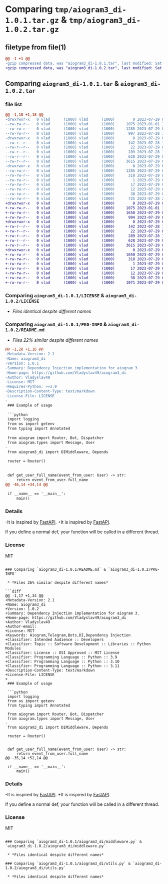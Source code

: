 # Comparing `tmp/aiogram3_di-1.0.1.tar.gz` & `tmp/aiogram3_di-1.0.2.tar.gz`

## filetype from file(1)

```diff
@@ -1 +1 @@
-gzip compressed data, was "aiogram3_di-1.0.1.tar", last modified: Sat Jul 29 08:00:42 2023, max compression
+gzip compressed data, was "aiogram3_di-1.0.2.tar", last modified: Sat Jul 29 09:13:11 2023, max compression
```

## Comparing `aiogram3_di-1.0.1.tar` & `aiogram3_di-1.0.2.tar`

### file list

```diff
@@ -1,18 +1,18 @@
-drwxrwxr-x   0 vlad      (1000) vlad      (1000)        0 2023-07-29 08:00:42.953884 aiogram3_di-1.0.1/
--rw-rw-r--   0 vlad      (1000) vlad      (1000)     1075 2023-01-01 13:29:08.000000 aiogram3_di-1.0.1/LICENSE
--rw-rw-r--   0 vlad      (1000) vlad      (1000)     1285 2023-07-29 08:00:42.953884 aiogram3_di-1.0.1/PKG-INFO
--rw-rw-r--   0 vlad      (1000) vlad      (1000)      997 2023-07-28 19:57:37.000000 aiogram3_di-1.0.1/README.md
-drwxrwxr-x   0 vlad      (1000) vlad      (1000)        0 2023-07-29 08:00:42.953884 aiogram3_di-1.0.1/aiogram3_di/
--rw-r--r--   0 vlad      (1000) vlad      (1000)      142 2023-07-28 19:36:21.000000 aiogram3_di-1.0.1/aiogram3_di/__init__.py
--rw-r--r--   0 vlad      (1000) vlad      (1000)       22 2023-07-29 07:54:36.000000 aiogram3_di-1.0.1/aiogram3_di/_version.py
--rw-r--r--   0 vlad      (1000) vlad      (1000)      289 2023-07-28 19:58:50.000000 aiogram3_di-1.0.1/aiogram3_di/depends.py
--rw-r--r--   0 vlad      (1000) vlad      (1000)      628 2023-07-29 07:32:25.000000 aiogram3_di-1.0.1/aiogram3_di/middleware.py
--rw-r--r--   0 vlad      (1000) vlad      (1000)     3615 2023-07-29 07:46:05.000000 aiogram3_di-1.0.1/aiogram3_di/utils.py
-drwxrwxr-x   0 vlad      (1000) vlad      (1000)        0 2023-07-29 08:00:42.953884 aiogram3_di-1.0.1/aiogram3_di.egg-info/
--rw-rw-r--   0 vlad      (1000) vlad      (1000)     1285 2023-07-29 08:00:42.000000 aiogram3_di-1.0.1/aiogram3_di.egg-info/PKG-INFO
--rw-rw-r--   0 vlad      (1000) vlad      (1000)      318 2023-07-29 08:00:42.000000 aiogram3_di-1.0.1/aiogram3_di.egg-info/SOURCES.txt
--rw-rw-r--   0 vlad      (1000) vlad      (1000)        1 2023-07-29 08:00:42.000000 aiogram3_di-1.0.1/aiogram3_di.egg-info/dependency_links.txt
--rw-rw-r--   0 vlad      (1000) vlad      (1000)       17 2023-07-29 08:00:42.000000 aiogram3_di-1.0.1/aiogram3_di.egg-info/requires.txt
--rw-rw-r--   0 vlad      (1000) vlad      (1000)       12 2023-07-29 08:00:42.000000 aiogram3_di-1.0.1/aiogram3_di.egg-info/top_level.txt
--rw-rw-r--   0 vlad      (1000) vlad      (1000)       38 2023-07-29 08:00:42.953884 aiogram3_di-1.0.1/setup.cfg
--rw-rw-r--   0 vlad      (1000) vlad      (1000)      725 2023-07-28 20:04:06.000000 aiogram3_di-1.0.1/setup.py
+drwxrwxr-x   0 vlad      (1000) vlad      (1000)        0 2023-07-29 09:13:11.390751 aiogram3_di-1.0.2/
+-rw-rw-r--   0 vlad      (1000) vlad      (1000)     1075 2023-01-01 13:29:08.000000 aiogram3_di-1.0.2/LICENSE
+-rw-rw-r--   0 vlad      (1000) vlad      (1000)     1650 2023-07-29 09:13:11.390751 aiogram3_di-1.0.2/PKG-INFO
+-rw-rw-r--   0 vlad      (1000) vlad      (1000)      994 2023-07-29 09:11:26.000000 aiogram3_di-1.0.2/README.md
+drwxrwxr-x   0 vlad      (1000) vlad      (1000)        0 2023-07-29 09:13:11.390751 aiogram3_di-1.0.2/aiogram3_di/
+-rw-r--r--   0 vlad      (1000) vlad      (1000)      142 2023-07-28 19:36:21.000000 aiogram3_di-1.0.2/aiogram3_di/__init__.py
+-rw-r--r--   0 vlad      (1000) vlad      (1000)       22 2023-07-29 09:11:56.000000 aiogram3_di-1.0.2/aiogram3_di/_version.py
+-rw-r--r--   0 vlad      (1000) vlad      (1000)      289 2023-07-28 19:58:50.000000 aiogram3_di-1.0.2/aiogram3_di/depends.py
+-rw-r--r--   0 vlad      (1000) vlad      (1000)      628 2023-07-29 07:32:25.000000 aiogram3_di-1.0.2/aiogram3_di/middleware.py
+-rw-r--r--   0 vlad      (1000) vlad      (1000)     3615 2023-07-29 07:46:05.000000 aiogram3_di-1.0.2/aiogram3_di/utils.py
+drwxrwxr-x   0 vlad      (1000) vlad      (1000)        0 2023-07-29 09:13:11.390751 aiogram3_di-1.0.2/aiogram3_di.egg-info/
+-rw-rw-r--   0 vlad      (1000) vlad      (1000)     1650 2023-07-29 09:13:11.000000 aiogram3_di-1.0.2/aiogram3_di.egg-info/PKG-INFO
+-rw-rw-r--   0 vlad      (1000) vlad      (1000)      318 2023-07-29 09:13:11.000000 aiogram3_di-1.0.2/aiogram3_di.egg-info/SOURCES.txt
+-rw-rw-r--   0 vlad      (1000) vlad      (1000)        1 2023-07-29 09:13:11.000000 aiogram3_di-1.0.2/aiogram3_di.egg-info/dependency_links.txt
+-rw-rw-r--   0 vlad      (1000) vlad      (1000)       17 2023-07-29 09:13:11.000000 aiogram3_di-1.0.2/aiogram3_di.egg-info/requires.txt
+-rw-rw-r--   0 vlad      (1000) vlad      (1000)       12 2023-07-29 09:13:11.000000 aiogram3_di-1.0.2/aiogram3_di.egg-info/top_level.txt
+-rw-rw-r--   0 vlad      (1000) vlad      (1000)       38 2023-07-29 09:13:11.390751 aiogram3_di-1.0.2/setup.cfg
+-rw-rw-r--   0 vlad      (1000) vlad      (1000)     1071 2023-07-29 09:13:00.000000 aiogram3_di-1.0.2/setup.py
```

### Comparing `aiogram3_di-1.0.1/LICENSE` & `aiogram3_di-1.0.2/LICENSE`

 * *Files identical despite different names*

### Comparing `aiogram3_di-1.0.1/PKG-INFO` & `aiogram3_di-1.0.2/README.md`

 * *Files 22% similar despite different names*

```diff
@@ -1,28 +1,16 @@
-Metadata-Version: 2.1
-Name: aiogram3_di
-Version: 1.0.1
-Summary: Dependency Injection implementation for aiogram 3.
-Home-page: https://github.com/Vladyslav49/aiogram3_di
-Author: Vladyslav49
-License: MIT
-Requires-Python: >=3.9
-Description-Content-Type: text/markdown
-License-File: LICENSE
-
 ### Example of usage
 
 ```python
 import logging
 from os import getenv
 from typing import Annotated
 
 from aiogram import Router, Bot, Dispatcher
 from aiogram.types import Message, User
-
 from aiogram3_di import DIMiddleware, Depends
 
 router = Router()
 
 
 def get_user_full_name(event_from_user: User) -> str:
     return event_from_user.full_name
@@ -46,14 +34,14 @@
 
 if __name__ == '__main__':
     main()
 ```
 
 ### Details
 
-It is inspired by [FastAPI]('https://github.com/tiangolo/fastapi').
+It is inspired by [FastAPI](https://github.com/tiangolo/fastapi).
 
 If you define a normal def, your function will be called in a different thread.
 
 ### License
 
 MIT
```

### Comparing `aiogram3_di-1.0.1/README.md` & `aiogram3_di-1.0.2/PKG-INFO`

 * *Files 26% similar despite different names*

```diff
@@ -1,17 +1,34 @@
+Metadata-Version: 2.1
+Name: aiogram3_di
+Version: 1.0.2
+Summary: Dependency Injection implementation for aiogram 3.
+Home-page: https://github.com/Vladyslav49/aiogram3_di
+Author: Vladyslav49
+Author-email: 
+License: MIT
+Keywords: Aiogram,Telegram,Bots,DI,Dependency Injection
+Classifier: Intended Audience :: Developers
+Classifier: Topic :: Software Development :: Libraries :: Python Modules
+Classifier: License :: OSI Approved :: MIT License
+Classifier: Programming Language :: Python :: 3.9
+Classifier: Programming Language :: Python :: 3.10
+Classifier: Programming Language :: Python :: 3.11
+Description-Content-Type: text/markdown
+License-File: LICENSE
+
 ### Example of usage
 
 ```python
 import logging
 from os import getenv
 from typing import Annotated
 
 from aiogram import Router, Bot, Dispatcher
 from aiogram.types import Message, User
-
 from aiogram3_di import DIMiddleware, Depends
 
 router = Router()
 
 
 def get_user_full_name(event_from_user: User) -> str:
     return event_from_user.full_name
@@ -35,14 +52,14 @@
 
 if __name__ == '__main__':
     main()
 ```
 
 ### Details
 
-It is inspired by [FastAPI]('https://github.com/tiangolo/fastapi').
+It is inspired by [FastAPI](https://github.com/tiangolo/fastapi).
 
 If you define a normal def, your function will be called in a different thread.
 
 ### License
 
 MIT
```

### Comparing `aiogram3_di-1.0.1/aiogram3_di/middleware.py` & `aiogram3_di-1.0.2/aiogram3_di/middleware.py`

 * *Files identical despite different names*

### Comparing `aiogram3_di-1.0.1/aiogram3_di/utils.py` & `aiogram3_di-1.0.2/aiogram3_di/utils.py`

 * *Files identical despite different names*

